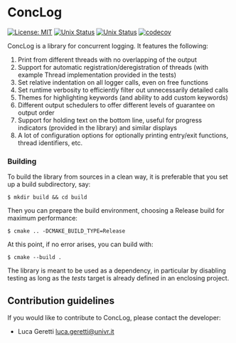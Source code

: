 

# ConcLog

[![License: MIT](https://img.shields.io/badge/License-MIT-green.svg)](https://opensource.org/licenses/MIT) [![Unix Status](https://github.com/ariadne-cps/conclog/workflows/Unix/badge.svg)](https://github.com/ariadne-cps/conclog/actions/workflows/unix.yml)
[![Unix Status](https://github.com/ariadne-cps/conclog/workflows/Windows/badge.svg)](https://github.com/ariadne-cps/conclog/actions/workflows/windows.yml) [![codecov](https://codecov.io/gh/ariadne-cps/opera/branch/main/graph/badge.svg)](https://codecov.io/gh/ariadne-cps/conclog)

ConcLog is a library for concurrent logging.
It features the following:
1) Print from different threads with no overlapping of the output
2) Support for automatic registration/deregistration of threads (with example Thread implementation provided in the tests)
3) Set relative indentation on all logger calls, even on free functions
4) Set runtime verbosity to efficiently filter out unnecessarily detailed calls
5) Themes for highlighting keywords (and ability to add custom keywords)
6) Different output schedulers to offer different levels of guarantee on output order
7) Support for holding text on the bottom line, useful for progress indicators (provided in the library) and similar displays
8) A lot of configuration options for optionally printing entry/exit functions, thread identifiers, etc.

### Building

To build the library from sources in a clean way, it is preferable that you set up a build subdirectory, say:

```
$ mkdir build && cd build
```

Then you can prepare the build environment, choosing a Release build for maximum performance:

```
$ cmake .. -DCMAKE_BUILD_TYPE=Release
```

At this point, if no error arises, you can build with:

```
$ cmake --build .
```

The library is meant to be used as a dependency, in particular by disabling testing as long as the *tests* target is already defined in an enclosing project.

## Contribution guidelines ##

If you would like to contribute to ConcLog, please contact the developer: 

* Luca Geretti <luca.geretti@univr.it>
